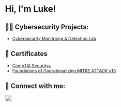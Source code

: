 <h1>Hi, I'm Luke!</h1>

<h2>👨‍💻 Cybersecurity Projects:</h2>

  - [Cybersecurity Monitroing & Detection Lab](https://github.com/Lukeromero2/Monitoring-DetectionLab/blob/main/README.md)

<h2>📄 Certificates</h2>

- [CompTIA Security+](https://www.credly.com/badges/18c60168-33a1-4631-b970-f99a5af8d07d/public_url)
- [Foundations of Operationalizing MITRE ATT&CK v13](https://www.credly.com/badges/a01bf200-065c-4860-aeb7-8e353a27ecdd/linked_in_profile)


<h2> 🤳 Connect with me:</h2>

[<img align="left" alt="JoshMadakor | LinkedIn" width="22px" src="https://cdn.jsdelivr.net/npm/simple-icons@v3/icons/linkedin.svg" />][linkedin]

[linkedin]: https://linkedin.com/in/luke-romero-9904112ab/

<!--
**Lukeromero2/Lukeromero2** is a ✨ _special_ ✨ repository because its `README.md` (this file) appears on your GitHub profile.

Here are some ideas to get you started:

- 🔭 I’m currently working on ...
- 🌱 I’m currently learning ...
- 👯 I’m looking to collaborate on ...
- 🤔 I’m looking for help with ...
- 💬 Ask me about ...
- 📫 How to reach me: ...
- 😄 Pronouns: ...
- ⚡ Fun fact: ...
-->

